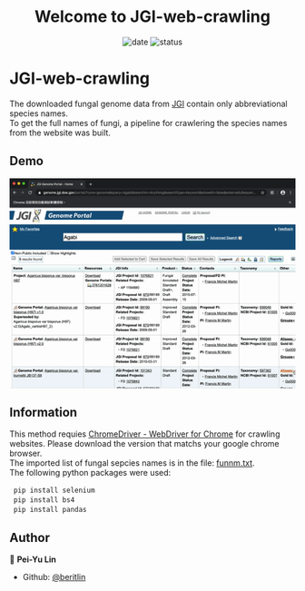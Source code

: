 <h1 align="center">Welcome to JGI-web-crawling </h1>
<p align="center">
  <a>
    <img alt="date" src="https://img.shields.io/github/last-commit/:user/:repo" target="_blank" />
  </a>
  <a>
    <img alt="status" src="https://img.shields.io/badge/status-done-lightgrey.svg" target="_blank" />
  </a>
</p>


# JGI-web-crawling

The downloaded fungal genome data from [JGI](http://jgi.doe.gov/) contain only abbreviational species names.
</br> 
To get the full names of fungi, a pipeline for crawlering the species names from the website was built.

##  Demo

<p align="center">
  <img width="700" align="center" src="https://github.com/beritlin/JGI-web-crawling/blob/master/demo.gif" alt="demo"/>
</p>

##  Information

This method requies [ChromeDriver - WebDriver for Chrome](https://chromedriver.chromium.org/) for crawling websites. Please download the version that matchs your google chrome browser.
</br> 
The imported list of fungal sepcies names is in the file: [funnm.txt](https://github.com/beritlin/JGI-web-crawling/blob/master/funnm.txt).
</br>
The following python packages were used:
```python
 pip install selenium 
 pip install bs4 
 pip install pandas 
```

## Author

🥀  **Pei-Yu Lin**
- Github: [@beritlin](https://github.com/beritlin)
